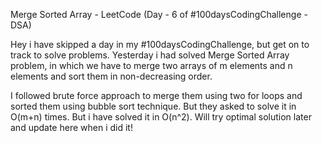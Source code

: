 Merge Sorted Array - LeetCode (Day - 6 of #100daysCodingChallenge - DSA)

Hey i have skipped a day in my #100daysCodingChallenge, but get on to track to solve problems. Yesterday i had solved Merge Sorted Array problem, in which we have to merge two arrays of m elements and n elements and sort them in non-decreasing order. 

I followed brute force approach to merge them using two for loops and sorted them using bubble sort technique. But they asked to solve it in O(m+n) times. But i have solved it in O(n^2). Will try optimal solution later and update here when i did it!
